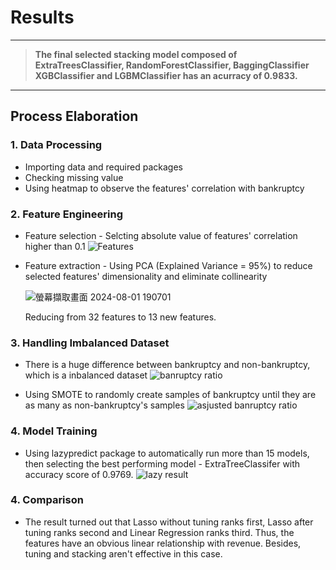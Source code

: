 # Results 
---
> **The final selected stacking model composed of ExtraTreesClassifier, RandomForestClassifier, BaggingClassifier XGBClassifier and LGBMClassifier has an acurracy of 0.9833.**
---
## Process Elaboration
### 1. Data Processing
* Importing data and required packages
* Checking missing value
* Using heatmap to observe the features' correlation with bankruptcy
### 2. Feature Engineering
* Feature selection - Selcting absolute value of features' correlation higher than 0.1
  ![Features](https://github.com/user-attachments/assets/625e2c78-57c3-429a-bfe3-9186af4cd659)

* Feature extraction - Using PCA (Explained Variance = 95%) to reduce selected features' dimensionality and eliminate collinearity

  ![螢幕擷取畫面 2024-08-01 190701](https://github.com/user-attachments/assets/3dcdb224-d307-4b24-8812-6aa9902ce21f)

  Reducing from 32 features to 13 new features. 
### 3. Handling Imbalanced Dataset
* There is a huge difference between bankruptcy and non-bankruptcy, which is a inbalanced dataset
  ![banruptcy ratio](https://github.com/user-attachments/assets/621edea7-6e1c-42df-ad8f-46b7ace8db18)

* Using SMOTE to randomly create samples of bankruptcy until they are as many as non-bankruptcy's samples
  ![asjusted banruptcy ratio](https://github.com/user-attachments/assets/2d7ecb26-f25e-4c77-999a-e0b18f0cc520)
### 4. Model Training
* Using lazypredict package to automatically run more than 15 models, then selecting the best performing model - ExtraTreeClassifer with accuracy score of 0.9769. 
  ![lazy result](https://github.com/user-attachments/assets/042e98df-ebca-4b6f-af8b-8e2bf943d803)


### 4. Comparison
* The result turned out that Lasso without tuning ranks first, Lasso after tuning ranks second and Linear Regression ranks third. Thus, the features have an obvious linear relationship with revenue. Besides, tuning and stacking aren't effective in this case. 
